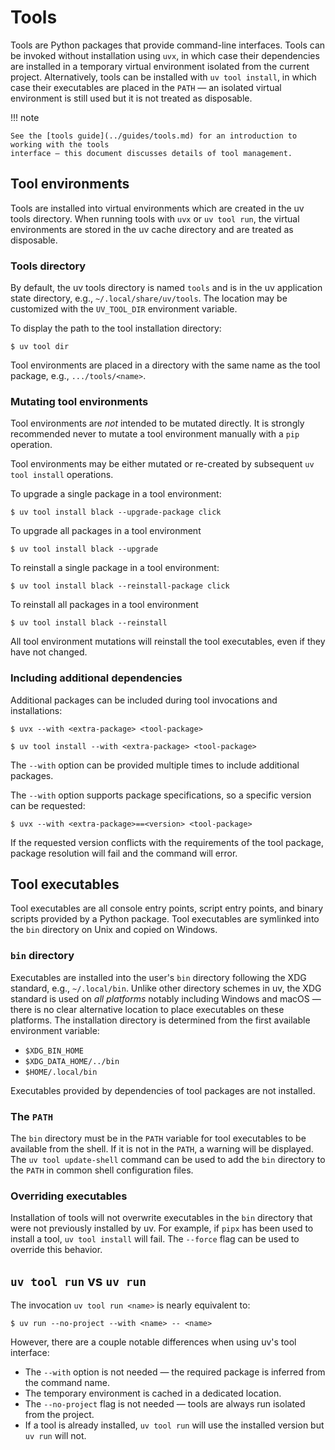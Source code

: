 # Tools

Tools are Python packages that provide command-line interfaces. Tools can be invoked without
installation using `uvx`, in which case their dependencies are installed in a temporary virtual
environment isolated from the current project. Alternatively, tools can be installed with
`uv tool install`, in which case their executables are placed in the `PATH` — an isolated virtual
environment is still used but it is not treated as disposable.

!!! note

    See the [tools guide](../guides/tools.md) for an introduction to working with the tools
    interface — this document discusses details of tool management.

## Tool environments

Tools are installed into virtual environments which are created in the uv tools directory. When
running tools with `uvx` or `uv tool run`, the virtual environments are stored in the uv cache
directory and are treated as disposable.

### Tools directory

By default, the uv tools directory is named `tools` and is in the uv application state directory,
e.g., `~/.local/share/uv/tools`. The location may be customized with the `UV_TOOL_DIR` environment
variable.

To display the path to the tool installation directory:

```console
$ uv tool dir
```

Tool environments are placed in a directory with the same name as the tool package, e.g.,
`.../tools/<name>`.

### Mutating tool environments

Tool environments are _not_ intended to be mutated directly. It is strongly recommended never to
mutate a tool environment manually with a `pip` operation.

Tool environments may be either mutated or re-created by subsequent `uv tool install` operations.

To upgrade a single package in a tool environment:

```console
$ uv tool install black --upgrade-package click
```

To upgrade all packages in a tool environment

```console
$ uv tool install black --upgrade
```

To reinstall a single package in a tool environment:

```console
$ uv tool install black --reinstall-package click
```

To reinstall all packages in a tool environment

```console
$ uv tool install black --reinstall
```

All tool environment mutations will reinstall the tool executables, even if they have not changed.

### Including additional dependencies

Additional packages can be included during tool invocations and installations:

```console
$ uvx --with <extra-package> <tool-package>
```

```console
$ uv tool install --with <extra-package> <tool-package>
```

The `--with` option can be provided multiple times to include additional packages.

The `--with` option supports package specifications, so a specific version can be requested:

```console
$ uvx --with <extra-package>==<version> <tool-package>
```

If the requested version conflicts with the requirements of the tool package, package resolution
will fail and the command will error.

## Tool executables

Tool executables are all console entry points, script entry points, and binary scripts provided by a
Python package. Tool executables are symlinked into the `bin` directory on Unix and copied on
Windows.

### `bin` directory

Executables are installed into the user's `bin` directory following the XDG standard, e.g.,
`~/.local/bin`. Unlike other directory schemes in uv, the XDG standard is used on _all platforms_
notably including Windows and macOS — there is no clear alternative location to place executables on
these platforms. The installation directory is determined from the first available environment
variable:

- `$XDG_BIN_HOME`
- `$XDG_DATA_HOME/../bin`
- `$HOME/.local/bin`

Executables provided by dependencies of tool packages are not installed.

### The `PATH`

The `bin` directory must be in the `PATH` variable for tool executables to be available from the
shell. If it is not in the `PATH`, a warning will be displayed. The `uv tool update-shell` command
can be used to add the `bin` directory to the `PATH` in common shell configuration files.

### Overriding executables

Installation of tools will not overwrite executables in the `bin` directory that were not previously
installed by uv. For example, if `pipx` has been used to install a tool, `uv tool install` will
fail. The `--force` flag can be used to override this behavior.

## `uv tool run` vs `uv run`

The invocation `uv tool run <name>` is nearly equivalent to:

```console
$ uv run --no-project --with <name> -- <name>
```

However, there are a couple notable differences when using uv's tool interface:

- The `--with` option is not needed — the required package is inferred from the command name.
- The temporary environment is cached in a dedicated location.
- The `--no-project` flag is not needed — tools are always run isolated from the project.
- If a tool is already installed, `uv tool run` will use the installed version but `uv run` will
  not.
